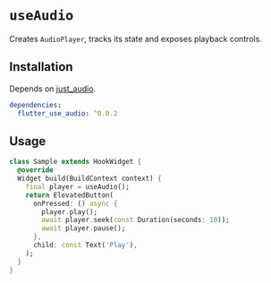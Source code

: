 # `useAudio`

Creates `AudioPlayer`, tracks its state and exposes playback controls.

## Installation

Depends on [just_audio](https://pub.dev/packages/just_audio).

```yaml
dependencies:
  flutter_use_audio: ^0.0.2
```

## Usage

```dart
class Sample extends HookWidget {
  @override
  Widget build(BuildContext context) {
    final player = useAudio();
    return ElevatedButton(
      onPressed: () async {
        player.play();
        await player.seek(const Duration(seconds: 10));
        await player.pause();
      },
      child: const Text('Play'),
    );
  }
}
```
